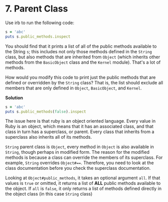 # 7. Parent Class

Use irb to run the following code:

```ruby
s = 'abc'
puts s.public_methods.inspect
```

You should find that it prints a list of all of the public methods available to the String `s`; this includes not only those methods defined in the `String` class, but also methods that are inherited from `Object` (which inherits other methods from the `BasicObject` class and the `Kernel` module). That's a lot of methods.

How would you modify this code to print just the public methods that are defined or overridden by the `String` class? That is, the list should exclude all members that are only defined in `Object`, `BasicObject`, and `Kernel`.



**Solution**

```ruby
s = 'abc'
puts s.public_methods(false).inspect
```

The issue here is that ruby is an object oriented language. Every value in Ruby is an object, which means that it has an associated class, and that class in turn has a superclass, or parent. Every class that inherits from a superclass also inherits all of its methods.

`String` parent class is `Object`, every method in `Object` is also available in `String`, though perhaps in modified form. The reason for the modified methods is because a class can override the members of its superclass. For example, `String` overrides `Object#==`. Therefore, you need to look at the class documentation before you check the superclass documentation. 

Looking at `Object#public_methods`, it takes an optional argument `all`. If that values is `true` or omitted, it returns a list of **ALL** public methods available to the object. If `all` is `false`, it only returns a list of methods defined directly in the object class (in this case `String` class)